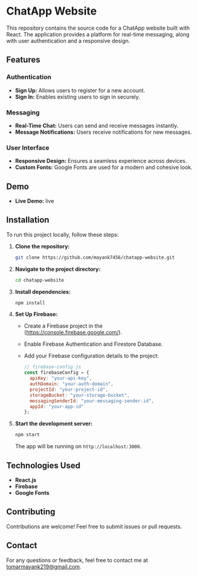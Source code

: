 # ChatApp Website

This repository contains the source code for a ChatApp website built with React. The application provides a platform for real-time messaging, along with user authentication and a responsive design.

## Features

### Authentication
- **Sign Up:** Allows users to register for a new account.
- **Sign In:** Enables existing users to sign in securely.

### Messaging
- **Real-Time Chat:** Users can send and receive messages instantly.
- **Message Notifications:** Users receive notifications for new messages.

### User Interface
- **Responsive Design:** Ensures a seamless experience across devices.
- **Custom Fonts:** Google Fonts are used for a modern and cohesive look.

## Demo
- **Live Demo:** live

## Installation

To run this project locally, follow these steps:

1. **Clone the repository:**

    ```bash
    git clone https://github.com/mayank7456/chatapp-website.git
    ```

2. **Navigate to the project directory:**

    ```bash
    cd chatapp-website
    ```

3. **Install dependencies:**

    ```bash
    npm install
    ```

4. **Set Up Firebase:**

    - Create a Firebase project in the (https://console.firebase.google.com/).
    - Enable Firebase Authentication and Firestore Database.
    - Add your Firebase configuration details to the project:

      ```javascript
      // firebase-config.js
      const firebaseConfig = {
        apiKey: "your-api-key",
        authDomain: "your-auth-domain",
        projectId: "your-project-id",
        storageBucket: "your-storage-bucket",
        messagingSenderId: "your-messaging-sender-id",
        appId: "your-app-id"
      };
      ```

5. **Start the development server:**

    ```bash
    npm start
    ```

    The app will be running on `http://localhost:3000`.

## Technologies Used

- **React.js**
- **Firebase**
- **Google Fonts**

## Contributing

Contributions are welcome! Feel free to submit issues or pull requests.

## Contact

For any questions or feedback, feel free to contact me at tomarmayank219@gmail.com.
